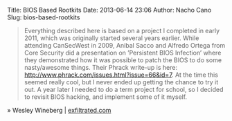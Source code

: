 Title: BIOS Based Rootkits
Date: 2013-06-14 23:06
Author: Nacho Cano
Slug: bios-based-rootkits

> Everything described here is based on a project I completed in early
> 2011, which was originally started several years earlier. While
> attending CanSecWest in 2009, Anibal Sacco and Alfredo Ortega from
> Core Security did a presentation on ’Persistent BIOS Infection’ where
> they demonstrated how it was possible to patch the BIOS to do some
> nasty/awesome things. Their Phrack write-up is here:
> http://www.phrack.com/issues.html?issue=66&id=7. At the time this
> seemed really cool, but I never ended up getting the chance to try it
> out. A year later I needed to do a term project for school, so I
> decided to revisit BIOS hacking, and implement some of it myself.

» Wesley Wineberg | [exfiltrated.com][]

  [exfiltrated.com]: http://www.exfiltrated.com/research.php#BIOS_Based_Rootkits
    "BIOS Based Rootkits"
